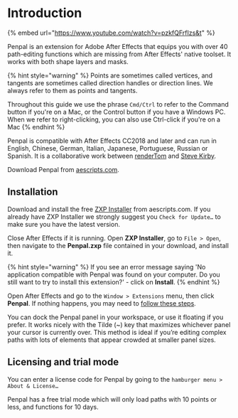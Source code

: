 # Introduction

{% embed url="https://www.youtube.com/watch?v=pzkfQFrfIzs&t" %}

Penpal is an extension for Adobe After Effects that equips you with over 40 path-editing functions which are missing from After Effects' native toolset. It works with both shape layers and masks.

{% hint style="warning" %}
Points are sometimes called vertices, and tangents are sometimes called direction handles or direction lines. We always refer to them as points and tangents.

Throughout this guide we use the phrase `Cmd/Ctrl` to refer to the Command button if you're on a Mac, or the Control button if you have a Windows PC. When we refer to right-clicking, you can also use Ctrl-click if you're on a Mac
{% endhint %}

Penpal is compatible with After Effects CC2018 and later and can run in English, Chinese, German, Italian, Japanese, Portuguese, Russian or Spanish. It is a collaborative work between [renderTom](https://aescripts.com/authors/q-r/rendertom/) and [Steve Kirby](https://stevekirby.co.uk).

Download Penpal from [aescripts.com](https://aescripts.com/penpal/).

## Installation

Download and install the free [ZXP Installer](https://aescripts.com/learn/zxp-installer/) from aescripts.com. If you already have ZXP Installer we strongly suggest you `Check for Update…` to make sure you have the latest version.

Close After Effects if it is running. Open **ZXP Installer**, go to `File > Open`, then navigate to the **Penpal.zxp** file contained in your download, and install it.

{% hint style="warning" %}
If you see an error message saying 'No application compatible with Penpal was found on your computer. Do you still want to try to install this extension?' - click on **Install**.
{% endhint %}

Open After Effects and go to the `Window > Extensions` menu, then click **Penpal**. If nothing happens, you may need to [follow these steps](faqs.md#when-i-click-on-window-greater-than-extensions-greater-than-penpal-nothing-happens).

You can dock the Penpal panel in your workspace, or use it floating if you prefer. It works nicely with the Tilde (\~) key that maximizes whichever panel your cursor is currently over. This method is ideal if you’re editing complex paths with lots of elements that appear crowded at smaller panel sizes.

## Licensing and trial mode

You can enter a license code for Penpal by going to the `hamburger menu > About & License…`&#x20;

Penpal has a free trial mode which will only load paths with 10 points or less, and functions for 10 days.

